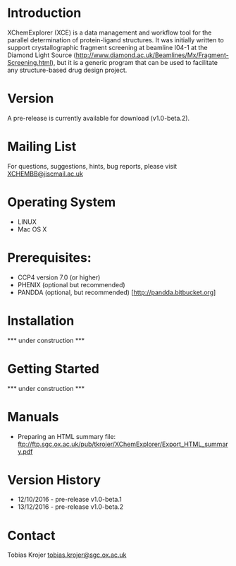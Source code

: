 # Introduction

XChemExplorer (XCE) is a data management and workflow tool for the parallel determination of protein-ligand structures. It was initially written to support crystallographic fragment screening at beamline I04-1 at the Diamond Light Source (http://www.diamond.ac.uk/Beamlines/Mx/Fragment-Screening.html), but it is a generic program that can be used to facilitate any structure-based drug design project.

# Version

A pre-release is currently available for download (v1.0-beta.2). 

# Mailing List

For questions, suggestions, hints, bug reports, please visit XCHEMBB@jiscmail.ac.uk

# Operating System
* LINUX
* Mac OS X

# Prerequisites:
* CCP4 version 7.0 (or higher)
* PHENIX (optional but recommended)
* PANDDA (optional, but recommended) [http://pandda.bitbucket.org]

# Installation

*** under construction ***

# Getting Started

*** under construction ***

# Manuals
* Preparing an HTML summary file:
ftp://ftp.sgc.ox.ac.uk/pub/tkrojer/XChemExplorer/Export_HTML_summary.pdf

# Version History

* 12/10/2016 - pre-release v1.0-beta.1
* 13/12/2016 - pre-release v1.0-beta.2

# Contact

Tobias Krojer
tobias.krojer@sgc.ox.ac.uk
